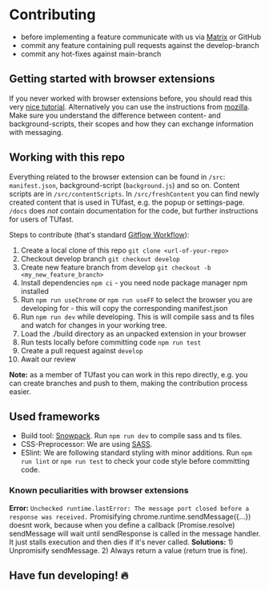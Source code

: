 # Contributing

- before implementing a feature communicate with us via [Matrix](https://matrix.to/#/#tu-fast:tu-dresden.de) or GitHub
- commit any feature containing pull requests against the develop-branch
- commit any hot-fixes against main-branch

## Getting started with browser extensions

If you never worked with browser extensions before, you should read this very [nice tutorial](https://developer.chrome.com/docs/extensions/get-started). Alternatively you can use the instructions from [mozilla](https://developer.mozilla.org/de/docs/Mozilla/Add-ons/WebExtensions/Your_first_WebExtension). Make sure you understand the difference between content- and background-scripts, their scopes and how they can exchange information with messaging.

## Working with this repo

Everything related to the browser extension can be found in `/src`: `manifest.json`, background-script (`background.js`) and so on. Content scripts are in `/src/contentScripts`. In `/src/freshContent` you can find newly created content that is used in TUfast, e.g. the popup or settings-page. `/docs` does _not_ contain documentation for the code, but further instructions for users of TUfast. 

Steps to contribute (that's standard [Gitflow Workflow](https://www.atlassian.com/git/tutorials/comparing-workflows/gitflow-workflow)):

1. Create a local clone of this repo `git clone <url-of-your-repo>`
2. Checkout develop branch `git checkout develop`
3. Create new feature branch from develop `git checkout -b <my_new_feature_branch>`
4. Install dependencies `npm ci` - you need node package manager npm installed
5. Run `npm run useChrome` or `npm run useFF` to select the browser you are developing for - this will copy the corresponding manifest.json
6. Run `npm run dev` while developing. This is will compile sass and ts files and watch for changes in your working tree.
7. Load the ./build directory as an unpacked extension in your browser
8. Run tests locally before committing code `npm run test`
9. Create a pull request against `develop`
10. Await our review

**Note:** as a member of TUfast you can work in this repo directly, e.g. you can create branches and push to them, making the contribution process easier.

## Used frameworks
- Build tool: [Snowpack](https://www.snowpack.dev/). Run `npm run dev` to compile sass and ts files.
- CSS-Preprocessor: We are using [SASS](https://sass-lang.com/).
- ESlint: We are following standard styling with minor additions. Run `npm run lint` or `npm run test` to check your code style before committing code.

### Known peculiarities with browser extensions
**Error:** `Unchecked runtime.lastError: The message port closed before a response was received.` Promisifying chrome.runtime.sendMessage({...}) doesnt work, because when you define a callback (Promise.resolve) sendMessage will wait until sendResponse is called in the message handler. It just stalls execution and then dies if it's never called. **Solutions:** 1) Unpromisify sendMessage. 2) Always return a value (return true is fine).

## Have fun developing! 🔥
